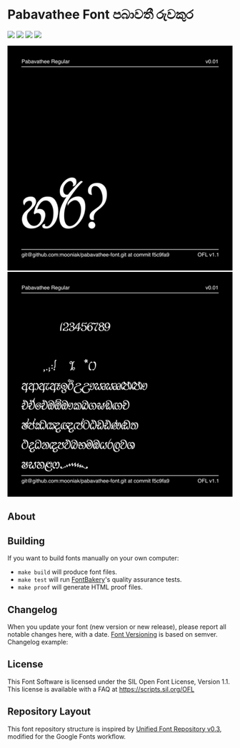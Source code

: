 # Pabavathee Font  පබාවතී රුවකුර 

[![][Fontbakery]](https://mooniak.github.io/pabavathee-font.git/fontbakery/fontbakery-report.html)
[![][Universal]](https://mooniak.github.io/pabavathee-font.git/fontbakery/fontbakery-report.html)
[![][GF Profile]](https://mooniak.github.io/pabavathee-font.git/fontbakery/fontbakery-report.html)
[![][Shaping]](https://mooniak.github.io/pabavathee-font.git/fontbakery/fontbakery-report.html)

[Fontbakery]: https://img.shields.io/endpoint?url=https%3A%2F%2Fraw.githubusercontent.com%2Fmooniak%2Fpabavathee-font%2Fgh-pages%2Fbadges%2Foverall.json
[GF Profile]: https://img.shields.io/endpoint?url=https%3A%2F%2Fraw.githubusercontent.com%2Fmooniak%2Fpabavathee-font%2Fgh-pages%2Fbadges%2FGoogleFonts.json
[Outline Correctness]: https://img.shields.io/endpoint?url=https%3A%2F%2Fraw.githubusercontent.com%2Fmooniak%2Fpabavathee-font%2Fgh-pages%2Fbadges%2FOutlineCorrectnessChecks.json
[Shaping]: https://img.shields.io/endpoint?url=https%3A%2F%2Fraw.githubusercontent.com%2Fmooniak%2Fpabavathee-font%2Fgh-pages%2Fbadges%2FShapingChecks.json
[Universal]: https://img.shields.io/endpoint?url=https%3A%2F%2Fraw.githubusercontent.com%2Fmooniak%2Fpabavathee-font%2Fgh-pages%2Fbadges%2FUniversal.json


![Sample Image](documentation/image1.png)
![Sample Image](documentation/image2.png)

## About


## Building


If you want to build fonts manually on your own computer:

* `make build` will produce font files.
* `make test` will run [FontBakery](https://github.com/googlefonts/fontbakery)'s quality assurance tests.
* `make proof` will generate HTML proof files.


## Changelog

When you update your font (new version or new release), please report all notable changes here, with a date.
[Font Versioning](https://github.com/googlefonts/gf-docs/tree/main/Spec#font-versioning) is based on semver. 
Changelog example:


## License

This Font Software is licensed under the SIL Open Font License, Version 1.1.
This license is available with a FAQ at
https://scripts.sil.org/OFL

## Repository Layout

This font repository structure is inspired by [Unified Font Repository v0.3](https://github.com/unified-font-repository/Unified-Font-Repository), modified for the Google Fonts workflow.
